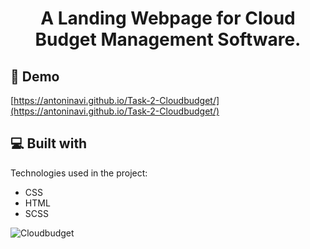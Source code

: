<h1 align="center" id="title">A Landing Webpage for Cloud Budget Management Software.</h1>

<h2>🚀 Demo</h2>

[https://antoninavi.github.io/Task-2-Cloudbudget/](https://antoninavi.github.io/Task-2-Cloudbudget/)

  
  
<h2>💻 Built with</h2>

Technologies used in the project:

*   CSS
*   HTML
*   SCSS

![Cloudbudget](https://github.com/AntoninaVi/Task-2-Cloudbudget/assets/68278960/a3392804-c3c0-46ae-8203-27cae3ee8c89)
